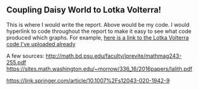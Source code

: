 ## Coupling Daisy World to Lotka Volterra!
This is where I would write the report. Above would be my code. I would hyperlink to code throughout the report to make it easy to see what code produced which graphs. For example, [here is a link to the Lotka Volterra code I've uploaded already](https://github.com/austinbennysmith/EEPS_250/blob/main/Lotka_alone.m)


A few sources:
http://math.bd.psu.edu/faculty/jprevite/mathmag243-255.pdf
https://sites.math.washington.edu/~morrow/336_16/2016papers/lalith.pdf

https://link.springer.com/article/10.1007%2Fs12043-020-1942-9
